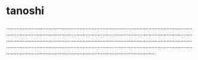 # tanoshi
...................................................................................................................................................................................................................................................................................................................................................................................................................................................................................................................................................................................................................